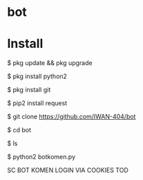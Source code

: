 # bot

# Install

$ pkg update && pkg upgrade

$ pkg install python2

$ pkg install git

$ pip2 install request

$ git clone https://github.com/IWAN-404/bot

$ cd bot

$ ls

$ python2 botkomen.py

SC BOT KOMEN LOGIN VIA COOKIES TOD
